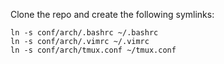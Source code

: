 Clone the repo and create the following symlinks:

```shell
ln -s conf/arch/.bashrc ~/.bashrc
ln -s conf/arch/.vimrc ~/.vimrc
ln -s conf/arch/tmux.conf ~/tmux.conf
```
